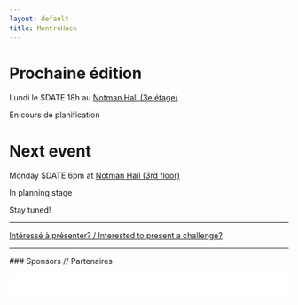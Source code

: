 ```yaml
---
layout: default
title: MontréHack
---
```


# Prochaine édition

Lundi le $DATE 18h au [Notman Hall (3e étage)](http://notman.org)

En cours de planification

# Next event

Monday $DATE 6pm at [Notman Hall (3rd floor)](http://notman.org)

In planning stage

Stay tuned!

<hr/>

[Intéressé à présenter? / Interested to present a challenge?](https://github.com/montrehack/montrehack.github.com/wiki/Present-at-Montrehack)

<hr/>
### Sponsors // Partenaires

[![Brasserie Benelux](/images/benelux.png)](http://brasseriebenelux.com/)

